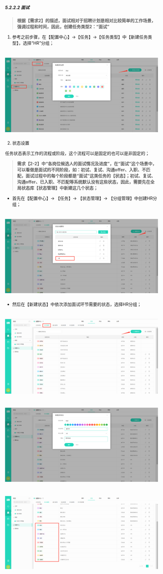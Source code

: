 ##### 5.2.2.2 面试

> **根据【需求2】的描述，面试相对于招聘计划是相对比较简单的工作场景，强调过程和时间，因此，创建任务类型2：“面试”**

1) 参考之前步骤，在【配置中心】→【任务】→【任务类型】中【新建任务类型】，选择“HR”分组；

# ![](/assets/5.2.2.2面试-新建任务类型面试.png)


2) 状态设置

任务状态表示工作的流程或阶段，这个流程可以是固定的也可以是非固定的；

> **需求【2-2】中“各岗位候选人的面试情况及进度”，在“面试”这个场景中，可以看做是面试的不同阶段，如：初试、复试、沟通offer、入职、不匹配，面试过程中的每个阶段都是“面试”这类任务的【状态】；初试、复试、沟通offer、已入职、不匹配等系统默认没有这些状态，因此，需要先在全局状态库【状态管理】中新建这几个状态；**

* 首先在【配置中心】→ 【任务】→ 【状态管理】→ 【分组管理】中创建HR分组；

# ![](/assets/5.2.2.2面试-新建HR分组.png)

* 然后在【新建状态】中依次添加面试环节需要的状态，选择HR分组；

# ![](/assets/5.2.2.2面试-全局状态管理新建状态.png)

# ![](/assets/5.2.2.2面试-新建任务类型面试2.png)

# ![](/assets/5.2.2.2面试-新建所有状态.png)






